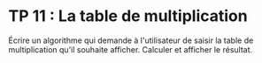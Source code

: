 # TP 11 : La table de multiplication

Écrire un algorithme qui demande à l'utilisateur de saisir la table de multiplication qu'il souhaite afficher.
Calculer et afficher le résultat.
